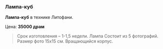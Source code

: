 ### Лампа-куб

**Лампа-куб** в технике Литофани.

Цена: **35000 драм**

> Срок изготовления – 1-1,5 недели.
> Лампа Состоит  из 5 фотографий.
> Размер фото 15х15 см.
> Вращающийся корпус.